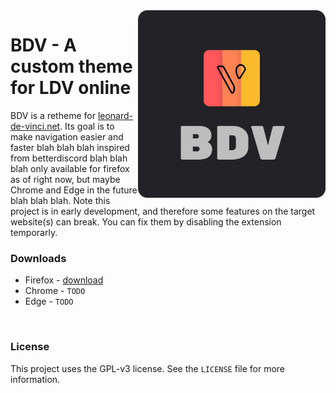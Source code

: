 <img src="https://raw.githubusercontent.com/Egsagon/bdv/master/assets/main.svg" align="right" width="300px">

# BDV - A custom theme for LDV online

BDV is a retheme for [leonard-de-vinci.net](https://leonard-de-vinci.net). Its goal is to make navigation
easier and faster blah blah blah inspired from betterdiscord blah blah blah only available for firefox as
of right now, but maybe Chrome and Edge in the future blah blah blah. Note this project is in early
development, and therefore some features on the target website(s) can break. You can fix them by disabling
the extension temporarly.

### Downloads
- Firefox - [download](https://github.com/Egsagon/bdv/releases/download/v0.5/bdv-0.5.xpi)
- Chrome - `TODO`
- Edge - `TODO`

<br clear="right">

### License
This project uses the GPL-v3 license. See the `LICENSE` file for more information.
